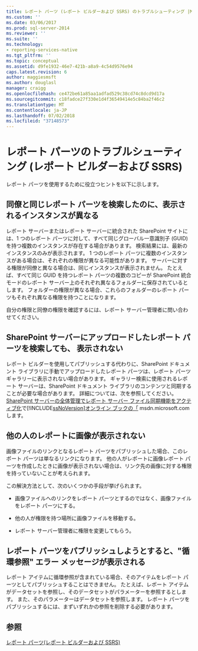 ```yaml
---
title: レポート パーツ (レポート ビルダーおよび SSRS) のトラブルシューティング |Microsoft Docs
ms.custom: ''
ms.date: 03/06/2017
ms.prod: sql-server-2014
ms.reviewer: ''
ms.suite: ''
ms.technology:
- reporting-services-native
ms.tgt_pltfrm: ''
ms.topic: conceptual
ms.assetid: d9fe1932-46e7-421b-a8a9-4c54d9576e94
caps.latest.revision: 6
author: maggiesmsft
ms.author: douglasl
manager: craigg
ms.openlocfilehash: ce472be61a85aa1adfad529c38cd74c8dcd9d17a
ms.sourcegitcommit: c18fadce27f330e1d4f36549414e5c84ba2f46c2
ms.translationtype: MT
ms.contentlocale: ja-JP
ms.lasthandoff: 07/02/2018
ms.locfileid: "37148573"
---
```

# <a name="troubleshoot-report-parts-report-builder-and-ssrs"></a>レポート パーツのトラブルシューティング (レポート ビルダーおよび SSRS)
  レポート パーツを使用するために役立つヒントを以下に示します。  
  
## <a name="why-do-my-co-worker-and-i-see-different-instances-of-the-same-report-part-when-we-search-for-it"></a>同僚と同じレポート パーツを検索したのに、表示されるインスタンスが異なる  
 レポート サーバーまたはレポート サーバーに統合された SharePoint サイトには、1 つのレポート パーツに対して、すべて同じグローバル一意識別子 (GUID) を持つ複数のインスタンスが存在する場合があります。 検索結果には、最新のインスタンスのみが表示されます。 1 つのレポート パーツに複数のインスタンスがある場合は、それぞれの権限が異なる可能性があります。 サーバーに対する権限が同僚と異なる場合は、同じインスタンスが表示されません。 たとえば、すべて同じ GUID を持つレポート パーツの複数のコピーが SharePoint 統合モードのレポート サーバー上のそれぞれ異なるフォルダーに保存されているとします。 フォルダーの権限が異なる場合、これらのフォルダーのレポート パーツもそれぞれ異なる権限を持つことになります。  
  
 自分の権限と同僚の権限を確認するには、レポート サーバー管理者に問い合わせてください。  
  
## <a name="when-i-search-for-report-parts-that-i-uploaded-to-a-sharepoint-server-i-do-not-see-them-why-not"></a>SharePoint サーバーにアップロードしたレポート パーツを検索しても、 表示されない  
 レポート ビルダーを使用してパブリッシュする代わりに、SharePoint ドキュメント ライブラリに手動でアップロードしたレポート パーツは、レポート パーツ ギャラリーに表示されない場合があります。 ギャラリー検索に使用されるレポート サーバーは、SharePoint ドキュメント ライブラリのコンテンツと同期することが必要な場合があります。 詳細については、次を参照してください。 [SharePoint サーバーの全体管理でレポート サーバー ファイル同期機能をアクティブ化](../../2014/reporting-services/activate-report-server-file-sync-feature-sharepoint-central-administration.md)で[!INCLUDE[ssNoVersion](../includes/ssnoversion-md.md)][オンライン ブックの「](http://go.microsoft.com/fwlink/?LinkId=154888) msdn.microsoft.com します。  
  
## <a name="why-cant-others-see-the-image-in-their-reports"></a>他の人のレポートに画像が表示されない  
 画像ファイルのリンクとなるレポート パーツをパブリッシュした場合、このレポート パーツは単なるリンクになります。 他の人がレポートに画像レポート パーツを作成したときに画像が表示されない場合は、リンク先の画像に対する権限を持っていないことが考えられます。  
  
 この解決方法として、次のいくつかの手段が挙げられます。  
  
-   画像ファイルへのリンクをレポート パーツとするのではなく、画像ファイルをレポート パーツにする。  
  
-   他の人が権限を持つ場所に画像ファイルを移動する。  
  
-   レポート サーバー管理者に権限を変更してもらう。  
  
## <a name="why-do-i-get-a-circular-reference-error-message-when-i-try-to-publish-my-report-part"></a>レポート パーツをパブリッシュしようとすると、"循環参照" エラー メッセージが表示される  
 レポート アイテムに循環参照が含まれている場合、そのアイテムをレポート パーツとしてパブリッシュすることはできません。 たとえば、レポート アイテムがデータセットを参照し、そのデータセットがパラメーターを参照するとします。 また、そのパラメーターはデータセットを参照します。 レポート パーツをパブリッシュするには、まずいずれかの参照を削除する必要があります。  
  
## <a name="see-also"></a>参照  
 [レポート パーツ&#40;レポート ビルダーおよび SSRS&#41;](report-parts-report-builder-and-ssrs.md)  
  
  
